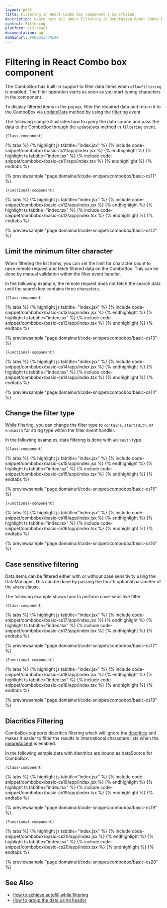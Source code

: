 ```yaml
---
layout: post
title: Filtering in React Combo box component | Syncfusion
description: Learn here all about Filtering in Syncfusion React Combo box component of Syncfusion Essential JS 2 and more.
control: Filtering 
platform: ej2-react
documentation: ug
domainurl: ##DomainURL##
---
```


# Filtering in React Combo box component

The ComboBox has built-in support to filter data items when `allowFiltering` is enabled. The filter operation starts as soon as you start typing characters in the component.

To display filtered items in the popup, filter the required data and return it to the ComboBox via [updateData](/api/drop-down-list/filteringEventArgs/#updatedata) method by using the [filtering](https://ej2.syncfusion.com/react/documentation/api/combo-box/#filtering--emittypefilteringeventargs) event.

The following sample illustrates how to query the data source and pass the data to the ComboBox through the `updateData` method in `filtering` event.

`[Class-component]`

{% tabs %}
{% highlight js tabtitle="index.jsx" %}
{% include code-snippet/combobox/basic-cs11/app/index.jsx %}
{% endhighlight %}
{% highlight ts tabtitle="index.tsx" %}
{% include code-snippet/combobox/basic-cs11/app/index.tsx %}
{% endhighlight %}
{% endtabs %}

 {% previewsample "page.domainurl/code-snippet/combobox/basic-cs11" %}

`[Functional-component]`

{% tabs %}
{% highlight js tabtitle="index.jsx" %}
{% include code-snippet/combobox/basic-cs12/app/index.jsx %}
{% endhighlight %}
{% highlight ts tabtitle="index.tsx" %}
{% include code-snippet/combobox/basic-cs12/app/index.tsx %}
{% endhighlight %}
{% endtabs %}

 {% previewsample "page.domainurl/code-snippet/combobox/basic-cs12" %}

## Limit the minimum filter character

When filtering the list items, you can set the limit for character count to raise remote request and fetch filtered data on the ComboBox. This can be done by manual validation within the filter event handler.

In the following example, the remote request does not fetch the search data until the search key contains three characters.

`[Class-component]`

{% tabs %}
{% highlight js tabtitle="index.jsx" %}
{% include code-snippet/combobox/basic-cs13/app/index.jsx %}
{% endhighlight %}
{% highlight ts tabtitle="index.tsx" %}
{% include code-snippet/combobox/basic-cs13/app/index.tsx %}
{% endhighlight %}
{% endtabs %}

 {% previewsample "page.domainurl/code-snippet/combobox/basic-cs13" %}

`[Functional-component]`

{% tabs %}
{% highlight js tabtitle="index.jsx" %}
{% include code-snippet/combobox/basic-cs14/app/index.jsx %}
{% endhighlight %}
{% highlight ts tabtitle="index.tsx" %}
{% include code-snippet/combobox/basic-cs14/app/index.tsx %}
{% endhighlight %}
{% endtabs %}

 {% previewsample "page.domainurl/code-snippet/combobox/basic-cs14" %}

## Change the filter type

While filtering, you can change the filter type to `contains`, `startsWith`, or `endsWith` for string type within the filter event handler.

In the following examples, data filtering is done with `endsWith` type.

`[Class-component]`

{% tabs %}
{% highlight js tabtitle="index.jsx" %}
{% include code-snippet/combobox/basic-cs15/app/index.jsx %}
{% endhighlight %}
{% highlight ts tabtitle="index.tsx" %}
{% include code-snippet/combobox/basic-cs15/app/index.tsx %}
{% endhighlight %}
{% endtabs %}

 {% previewsample "page.domainurl/code-snippet/combobox/basic-cs15" %}

`[Functional-component]`

{% tabs %}
{% highlight js tabtitle="index.jsx" %}
{% include code-snippet/combobox/basic-cs16/app/index.jsx %}
{% endhighlight %}
{% highlight ts tabtitle="index.tsx" %}
{% include code-snippet/combobox/basic-cs16/app/index.tsx %}
{% endhighlight %}
{% endtabs %}

 {% previewsample "page.domainurl/code-snippet/combobox/basic-cs16" %}

## Case sensitive filtering

Data items can be filtered either with or without case sensitivity using the DataManager. This can be done by passing the fourth optional parameter of the `where` clause.

The following example shows how to perform case-sensitive filter.

`[Class-component]`

{% tabs %}
{% highlight js tabtitle="index.jsx" %}
{% include code-snippet/combobox/basic-cs17/app/index.jsx %}
{% endhighlight %}
{% highlight ts tabtitle="index.tsx" %}
{% include code-snippet/combobox/basic-cs17/app/index.tsx %}
{% endhighlight %}
{% endtabs %}

 {% previewsample "page.domainurl/code-snippet/combobox/basic-cs17" %}

`[Functional-component]`

{% tabs %}
{% highlight js tabtitle="index.jsx" %}
{% include code-snippet/combobox/basic-cs18/app/index.jsx %}
{% endhighlight %}
{% highlight ts tabtitle="index.tsx" %}
{% include code-snippet/combobox/basic-cs18/app/index.tsx %}
{% endhighlight %}
{% endtabs %}

 {% previewsample "page.domainurl/code-snippet/combobox/basic-cs18" %}

## Diacritics Filtering

ComboBox supports diacritics filtering which will ignore the [diacritics](https://en.wikipedia.org/wiki/Diacritic) and makes it easier to filter the results in international characters lists when the [ignoreAccent](https://ej2.syncfusion.com/react/documentation/api/combo-box/#ignoreaccent) is enabled.

In the following sample,data with diacritics are bound as dataSource for ComboBox.

`[Class-component]`

{% tabs %}
{% highlight js tabtitle="index.jsx" %}
{% include code-snippet/combobox/basic-cs19/app/index.jsx %}
{% endhighlight %}
{% highlight ts tabtitle="index.tsx" %}
{% include code-snippet/combobox/basic-cs19/app/index.tsx %}
{% endhighlight %}
{% endtabs %}

 {% previewsample "page.domainurl/code-snippet/combobox/basic-cs19" %}

`[Functional-component]`

{% tabs %}
{% highlight js tabtitle="index.jsx" %}
{% include code-snippet/combobox/basic-cs20/app/index.jsx %}
{% endhighlight %}
{% highlight ts tabtitle="index.tsx" %}
{% include code-snippet/combobox/basic-cs20/app/index.tsx %}
{% endhighlight %}
{% endtabs %}

 {% previewsample "page.domainurl/code-snippet/combobox/basic-cs20" %}

## See Also

* [How to achieve autofill while filtering](./how-to#autofill-supported-with-combobox)
* [How to group the data using header](./grouping)
